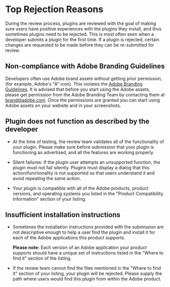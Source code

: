 # Top Rejection Reasons

During the review process, plugins are reviewed with the goal of making sure users have positive experiences with the plugins they install, and thus sometimes plugins need to be rejected. This is most often seen when a developer submits a plugin for the first time. If a plugin is rejected, certain changes are requested to be made before they can be re-submitted for review.

## Non-compliance with Adobe Branding Guidelines

Developers often use Adobe brand assets without getting prior permission, (for example, Adobe's "A" icon). This violates the [Adobe Branding Guidelines](https://partners.adobe.com/content/dam/tep_assets/public/public_1/documents/Adobe-Creative-Cloud-Developer-Brand-Guide.pdf). It is advised that before you start using the Adobe assets, please get permission from the Adobe Branding Team by contacting them at [brand@adobe.com](mailto:brand@adobe.com). Once the permissions are granted you can start using Adobe assets on your website and in your screenshots.

## Plugin does not function as described by the developer

- At the time of testing, the review team validates all of the functionality of your plugin. Please make sure before submission that your plugin is functioning as advertised, and all the features are working properly.

- Silent failures: If the plugin user attempts an unsupported function, the plugin must not fail silently. Plugins must display a dialog that this action/functionality is not supported so that users understand it and avoid repeating the same action.

- Your plugin is compatible with all of the Adobe products, product versions, and operating systems you listed in the "Product Compatibility Information" section of your listing.

## Insufficient installation instructions

- Sometimes the installation instructions provided with the submission are not descriptive enough to help a user find the plugin and install it for each of the Adobe applications this product supports.

  **Please note:** Each version of an Adobe application your product supports should have a unique set of instructions listed in the "Where to find it" section of the listing.

- If the review team cannot find the files mentioned in the "Where to find it" section of your listing, your plugin will be rejected. Please supply the path where users would find this plugin from within the Adobe product.
